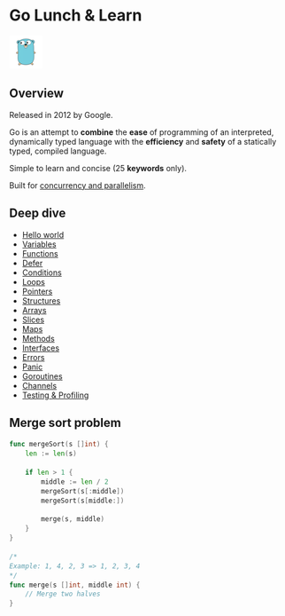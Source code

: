 # Go Lunch & Learn

![ex](resources/logo.png)

## Overview

Released in 2012 by Google.

Go is an attempt to **combine** the **ease** of programming of an interpreted, dynamically typed language with the **efficiency** and **safety** of a statically typed, compiled language.

Simple to learn and concise (25 **keywords** only).

Built for [concurrency and parallelism](concurrency1.md).

## Deep dive

- [Hello world](main/helloworld.go)
- [Variables](main/variables.go)
- [Functions](main/functions.go)
- [Defer](main/defer.go)
- [Conditions](main/conditions.go)
- [Loops](main/loops.go)
- [Pointers](main/pointers.go)
- [Structures](main/structures.go)
- [Arrays](main/arrays.go)
- [Slices](main/slices.go)
- [Maps](main/maps.go)
- [Methods](main/methods.go)
- [Interfaces](main/interfaces.go)
- [Errors](main/errors.go)
- [Panic](main/panic.go)
- [Goroutines](main/goroutines.go)
- [Channels](main/channels.go)
- [Testing & Profiling](calculator/calculator_test.go)

## Merge sort problem

```go
func mergeSort(s []int) {
	len := len(s)

	if len > 1 {
		middle := len / 2
		mergeSort(s[:middle])
		mergeSort(s[middle:])

		merge(s, middle)
	}
}

/*
Example: 1, 4, 2, 3 => 1, 2, 3, 4
*/
func merge(s []int, middle int) {
	// Merge two halves
}
```